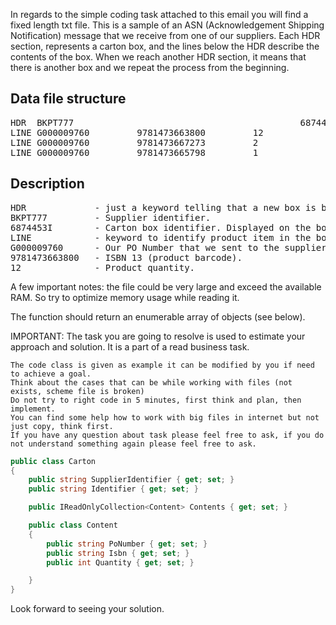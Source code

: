 In regards to the simple coding task attached to this email you will find a fixed length txt file.
This is a sample of an ASN (Acknowledgement Shipping Notification) message that we receive from one of our suppliers.
Each HDR section, represents a carton box, and the lines below the HDR describe the contents of the box.
When we reach another HDR section, it means that there is another box and we repeat the process from the beginning.

## Data file structure
<pre>
HDR  BKPT777                                           6874453I                           
LINE G000009760         9781473663800         12     
LINE G000009760         9781473667273         2      
LINE G000009760         9781473665798         1      
</pre>

## Description
<pre>
HDR             - just a keyword telling that a new box is being described.
BKPT777         - Supplier identifier.
6874453I        - Carton box identifier. Displayed on the box.
LINE            - keyword to identify product item in the box.
G000009760      - Our PO Number that we sent to the supplier.
9781473663800   - ISBN 13 (product barcode).
12              - Product quantity.
</pre>

A few important notes: the file could be very large and exceed the available RAM. So try to optimize memory usage while reading it.

The function should return an enumerable array of objects (see below).

IMPORTANT: The task you are going to resolve is used to estimate your approach and solution. It is a part of a read business task.

    The code class is given as example it can be modified by you if need to achieve a goal.
    Think about the cases that can be while working with files (not exists, scheme file is broken)
    Do not try to right code in 5 minutes, first think and plan, then implement.
    You can find some help how to work with big files in internet but not just copy, think first.
    If you have any question about task please feel free to ask, if you do not understand something again please feel free to ask.

```csharp
public class Carton
{
    public string SupplierIdentifier { get; set; }
    public string Identifier { get; set; }

    public IReadOnlyCollection<Content> Contents { get; set; } 

    public class Content
    {
        public string PoNumber { get; set; }
        public string Isbn { get; set; }
        public int Quantity { get; set; }

    }
}
```
Look forward to seeing your solution.
